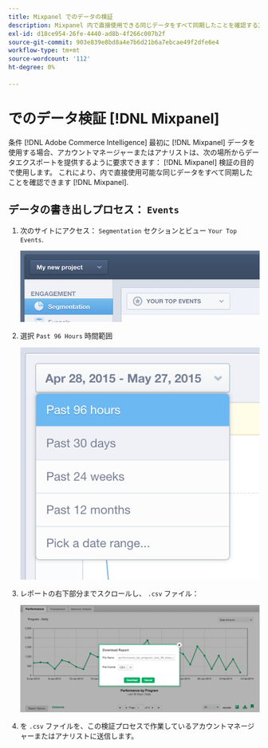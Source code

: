 ```yaml
---
title: Mixpanel でのデータの検証
description: Mixpanel 内で直接使用できる同じデータをすべて同期したことを確認する方法を説明します。
exl-id: d18ce954-26fe-4440-ad8b-4f266c007b2f
source-git-commit: 903e839e8bd8a4e7b6d21b6a7ebcae49f2dfe6e4
workflow-type: tm+mt
source-wordcount: '112'
ht-degree: 0%

---
```


# でのデータ検証 [!DNL Mixpanel]

条件 [!DNL Adobe Commerce Intelligence] 最初に [!DNL Mixpanel] データを使用する場合、アカウントマネージャーまたはアナリストは、次の場所からデータエクスポートを提供するように要求できます： [!DNL Mixpanel] 検証の目的で使用します。 これにより、内で直接使用可能な同じデータをすべて同期したことを確認できます [!DNL Mixpanel].

## データの書き出しプロセス： `Events`

1. 次のサイトにアクセス： `Segmentation` セクションとビュー `Your Top Events`.

   ![](../../../assets/your-top-events.png)

1. 選択 `Past 96 Hours` 時間範囲

   ![](../../../assets/past-96-hours.png)

1. レポートの右下部分までスクロールし、 `.csv` ファイル：

   ![](../../../assets/export-csv-mixpanel.png)

1. を `.csv` ファイルを、この検証プロセスで作業しているアカウントマネージャーまたはアナリストに送信します。
